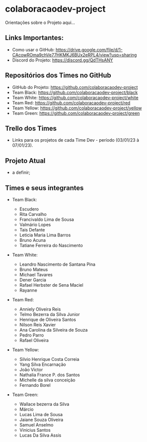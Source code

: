 # colaboracaodev-project
Orientações sobre o Projeto aqui...

## Links Importantes:
 - Como usar o GitHub: https://drive.google.com/file/d/1-CAcowROma9chVe77HKMKJ6BUx2eRPL4/view?usp=sharing
 - Discord do Projeto: https://discord.gg/QdTHsANY 

 ## Repositórios dos Times no GitHub
 - GitHub do Projeto: https://github.com/colaboracaodev-project
 - Team Black: https://github.com/colaboracaodev-project/black
 - Team White: https://github.com/colaboracaodev-project/white
 - Team Red: https://github.com/colaboracaodev-project/red
 - Team Yellow: https://github.com/colaboracaodev-project/yellow
 - Team Green: https://github.com/colaboracaodev-project/green

## Trello dos Times
 - Links para os projetos de cada Time Dev - período (03/01/23 à 07/01/23). <br>

## Projeto Atual
 - a definir;

## Times e seus integrantes
 - Team Black:
    - Escudero
    - Rita Carvalho
    - Francivaldo Lima de Sousa 
    - Valmário Lopes
    - Tais Defante
    - Leticia Maria Lima Barros
    - Bruno Acuna
    - Tatiane Ferreira do Nascimento 

- Team White:
    - Leandro Nascimento de Santana Pina
    - Bruno Mateus
    - Michael Tavares
    - Dener Garcia
    - Rafael Herbster de Sena Maciel
    - Rayanne

- Team Red:
    - Anniely Oliveira Reis 
    - Telmo Bezerra da Silva Junior 
    - Henrique de Oliveira Santos 
    - Nilson Reis Xavier
    - Ana Carolina da Silveira de Souza
    - Pedro Parro 
    - Rafael Oliveira

- Team Yellow:
    - Silvio Henrique Costa Correia 
    - Yang Silva Encarnação
    - João Victor
    - Nathalia France P. dos Santos
    - Michelle da silva conceição
    - Fernando Borel

- Team Green:	
    - Wallace bezerra da Silva 
    - Márcio 
    - Lucas Lima de Sousa
    - Jaiane Souza Oliveira
    - Samuel Anselmo
    - Vinicius Santos 
    - Lucas Da Silva Assis